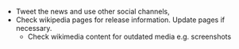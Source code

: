 * Tweet the news and use other social channels,
* Check wikipedia pages for release information. Update pages if necessary.
    * Check wikimedia content for outdated media e.g. screenshots
